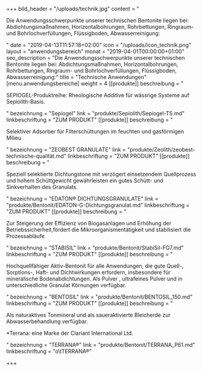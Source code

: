 +++
bild_header = "/uploads/technik.jpg"
content = "<p>Die Anwendungsschwerpunkte unserer technischen Bentonite liegen bei: Abdichtungsmaßnahmen, Horizontalbohrungen, Rohrbettungen, Ringraum- und Bohrlochverfüllungen, Flüssigboden, Abwasserreinigung:</p>"
date = "2019-04-13T11:57:18+02:00"
icon = "/uploads/icon_technik.png"
layout = "anwendungsbereich"
monat = "2019-04-01T00:00:00+01:00"
seo_description = "Die Anwendungsschwerpunkte unserer technischen Bentonite liegen bei: Abdichtungsmaßnahmen, Horizontalbohrungen, Rohrbettungen, Ringraum- und Bohrlochverfüllungen, Flüssigboden, Abwasserreinigung:"
title = "Technische Anwendungen"
[menu.anwendungsbereiche]
weight = 4
[[produkte]]
beschreibung = "<p>SEPIOGEL-Produktreihe: Rheologische Additive für wässrige Systeme auf Sepiolith-Basis.</p>"
bezeichnung = "Sepiogel"
link = "produkte/Sepiolith/Sepiogel-TS.md"
linkbeschriftung = "ZUM PRODUKT"
[[produkte]]
beschreibung = "<p>Selektiver Adsorber für Filterschüttungen im feuchten und gasförmigen Milieu</p>"
bezeichnung = "ZEOBEST GRANULATE"
link = "produkte/Zeolith/zeobest-technische-qualität.md"
linkbeschriftung = "ZUM PRODUKT"
[[produkte]]
beschreibung = "<p>Speziell selektierte Dichtungstone mit verzögert einsetzendem Quellprozess und hohem Schüttgewicht gewährleisten ein gutes Schütt- und Sinkverhalten des Granulats.</p>"
bezeichnung = "EDATON® DICHTUNGSGRANULATE"
link = "produkte/Bentonit/EDATON-G-Dichtungsgranulat.md"
linkbeschriftung = "ZUM PRODUKT"
[[produkte]]
beschreibung = "<p>Zur Steigerung der Effizienz von Biogasanlagen und Erhöhung der Betriebssicherheit,fördert die Mikroorganismentätigkeit und stabilisiert die Prozessabläufe</p>"
bezeichnung = "STABISIL"
link = "produkte/Bentonit/StabiSil-FG7.md"
linkbeschriftung = "ZUM PRODUKT"
[[produkte]]
beschreibung = "<p>Hochquellfähiger Aktiv-Bentonit für alle Anwendungen, die gute Quell-, Sorptions-, Haft- und Dichtwirkungen erfordern, insbesondere für mineralische Bodenabdichtungen. Als Pulver , ultrafeines Pulver und in unterschiedliche Granulat Körnungen verfügbar.</p>"
bezeichnung = "BENTOSIL"
link = "produkte/Bentonit/BENTOSIL_150.md"
linkbeschriftung = "ZUM PRODUKT"
[[produkte]]
beschreibung = "<p>Als naturaktives Tonmineral und als saueraktivierte Bleicherde zur Abwasserbehandlung verfügbar.</p><p>*Terrana: eine Marke der Clariant International Ltd.</p>"
bezeichnung = "TERRANA®"
link = "produkte/Bentonit/TERRANA_P61.md"
linkbeschriftung = "o\tTERRANA®"

+++
